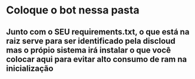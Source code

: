 # Coloque o bot nessa pasta
## Junto com o SEU requirements.txt, o que está na raiz serve para ser identificado pela discloud mas o própio sistema irá instalar o que você colocar aqui para evitar alto consumo de ram na inicialização
